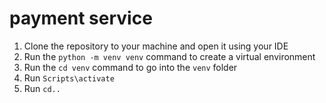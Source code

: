 # payment service

1) Clone the repository to your machine and open it using your IDE
2) Run the ```python -m venv venv``` command to create a virtual environment
3) Run the ```cd venv``` command to go into the ```venv``` folder
4) Run ```Scripts\activate```
5) Run ```cd..```
